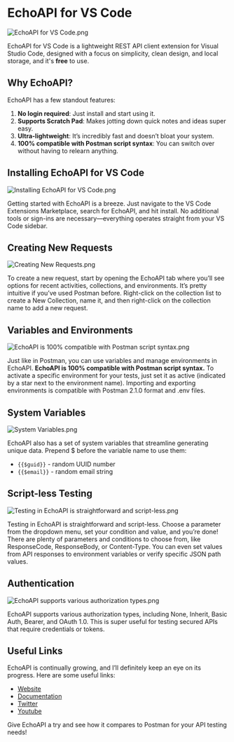 # EchoAPI for VS Code

![EchoAPI for VS Code.png](https://assets.echoapi.com/upload/user/216769532487155712/log/935d7e4c-f019-4ca1-a723-18dbc3299bf2.png "EchoAPI for VS Code.png")

EchoAPI for VS Code is a lightweight REST API client extension for Visual Studio Code, designed with a focus on simplicity, clean design, and local storage, and it's **free** to use.

## Why EchoAPI?

EchoAPI has a few standout features:
1. **No login required**: Just install and start using it.
2. **Supports Scratch Pad**: Makes jotting down quick notes and ideas super easy.
3. **Ultra-lightweight**: It’s incredibly fast and doesn’t bloat your system.
4. **100% compatible with Postman script syntax**: You can switch over without having to relearn anything.

## Installing EchoAPI for VS Code

![Installing EchoAPI for VS Code.png](https://assets.echoapi.com/upload/user/216769532487155712/log/41df1737-986e-4edf-bdf8-00b564cf9468.png "Installing EchoAPI for VS Code.png")

Getting started with EchoAPI is a breeze. Just navigate to the VS Code Extensions Marketplace, search for EchoAPI, and hit install. No additional tools or sign-ins are necessary—everything operates straight from your VS Code sidebar.

## Creating New Requests

![Creating New Requests.png](https://assets.echoapi.com/upload/user/216769532487155712/log/5a89a186-4ba5-44fd-9bf3-7bbdfca30048.png "Creating New Requests.png")

To create a new request, start by opening the EchoAPI tab where you’ll see options for recent activities, collections, and environments. It’s pretty intuitive if you’ve used Postman before. Right-click on the collection list to create a New Collection, name it, and then right-click on the collection name to add a new request.

## Variables and Environments


![EchoAPI is 100% compatible with Postman script syntax.png](https://assets.echoapi.com/upload/user/216769532487155712/log/a067abc0-29b0-4e4d-bd17-a0172acf4eb8.png "EchoAPI is 100% compatible with Postman script syntax.png")

Just like in Postman, you can use variables and manage environments in EchoAPI. **EchoAPI is 100% compatible with Postman script syntax.** To activate a specific environment for your tests, just set it as active (indicated by a star next to the environment name). Importing and exporting environments is compatible with Postman 2.1.0 format and .env files.

## System Variables

![System Variables.png](https://assets.echoapi.com/upload/user/216769532487155712/log/d8260473-64cc-4f33-b057-7751f4ed8333.png "System Variables.png")

EchoAPI also has a set of system variables that streamline generating unique data. Prepend $ before the variable name to use them:
- `{{$guid}}` - random UUID number
- `{{$email}}` - random email string

## Script-less Testing


![Testing in EchoAPI is straightforward and script-less.png](https://assets.echoapi.com/upload/user/216769532487155712/log/415543b9-535d-42aa-826d-7f23e995ea57.png "Testing in EchoAPI is straightforward and script-less.png")


Testing in EchoAPI is straightforward and script-less. Choose a parameter from the dropdown menu, set your condition and value, and you’re done! There are plenty of parameters and conditions to choose from, like ResponseCode, ResponseBody, or Content-Type. You can even set values from API responses to environment variables or verify specific JSON path values.

## Authentication

![EchoAPI supports various authorization types.png](https://assets.echoapi.com/upload/user/216769532487155712/log/4040d8c6-05ae-4cba-b1f9-54b0e14fd81c.png "EchoAPI supports various authorization types.png")

EchoAPI supports various authorization types, including None, Inherit, Basic Auth, Bearer, and OAuth 1.0. This is super useful for testing secured APIs that require credentials or tokens.

## Useful Links

EchoAPI is continually growing, and I’ll definitely keep an eye on its progress. Here are some useful links:
- [Website](https://www.echoapi.com/)
- [Documentation](https://www.echoapi.com/wiki/docs/vscode/start)
- [Twitter](https://x.com/EchoApiTeam)
- [Youtube](https://www.youtube.com/@EchoAPI-Team)

Give EchoAPI a try and see how it compares to Postman for your API testing needs!
